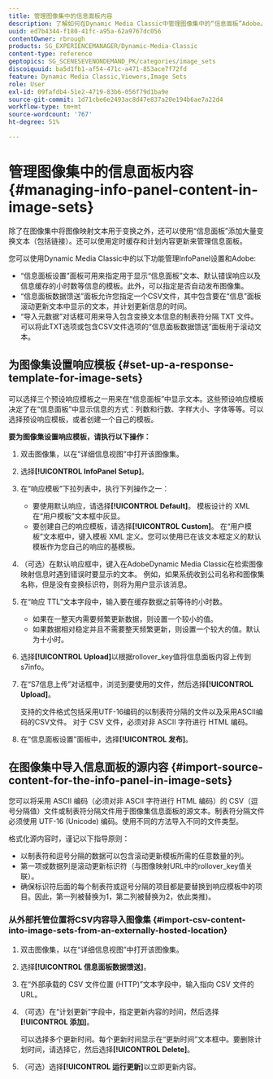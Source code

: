 ```yaml
---
title: 管理图像集中的信息面板内容
description: 了解如何在Dynamic Media Classic中管理图像集中的“信息面板”Adobe。
uuid: ed7b4344-f180-41fc-a95a-62a9767dc056
contentOwner: rbrough
products: SG_EXPERIENCEMANAGER/Dynamic-Media-Classic
content-type: reference
geptopics: SG_SCENESEVENONDEMAND_PK/categories/image_sets
discoiquuid: ba5d1fb1-af54-471c-a471-853ace7f72fd
feature: Dynamic Media Classic,Viewers,Image Sets
role: User
exl-id: 09fafdb4-51e2-4719-83b6-056f79d1ba9e
source-git-commit: 1d71cbe6e2493ac8d47e837a20e194b6ae7a22d4
workflow-type: tm+mt
source-wordcount: '767'
ht-degree: 51%

---
```


# 管理图像集中的信息面板内容{#managing-info-panel-content-in-image-sets}

除了在图像集中将图像映射文本用于变换之外，还可以使用“信息面板”添加大量变换文本（包括链接）。还可以使用定时缓存和计划内容更新来管理信息面板。

您可以使用Dynamic Media Classic中的以下功能管理InfoPanel设置和Adobe:

* “信息面板设置”面板可用来指定用于显示“信息面板”文本、默认错误响应以及信息缓存的小时数等信息的模板。此外，可以指定是否自动发布图像集。
* “信息面板数据馈送”面板允许您指定一个CSV文件，其中包含要在“信息”面板滚动更新文本中显示的文本，并计划更新信息的时间。
* “导入元数据”对话框可用来导入包含变换文本信息的制表符分隔 TXT 文件。可以将此TXT选项或包含CSV文件选项的“信息面板数据馈送”面板用于滚动文本。

## 为图像集设置响应模板 {#set-up-a-response-template-for-image-sets}

可以选择三个预设响应模板之一用来在“信息面板”中显示文本。这些预设响应模板决定了在“信息面板”中显示信息的方式：列数和行数、字样大小、字体等等。可以选择预设响应模板，或者创建一个自己的模板。

**要为图像集设置响应模板，请执行以下操作：**

1. 双击图像集，以在“详细信息视图”中打开该图像集。
1. 选择&#x200B;**[!UICONTROL InfoPanel Setup]**。
1. 在“响应模板”下拉列表中，执行下列操作之一：

   * 要使用默认响应，请选择&#x200B;**[!UICONTROL Default]**。 模板设计的 XML 在“用户模板”文本框中灰显。
   * 要创建自己的响应模板，请选择&#x200B;**[!UICONTROL Custom]**。 在“用户模板”文本框中，键入模板 XML 定义。您可以使用已在该文本框定义的默认模板作为您自己的响应的基模板。

1. （可选）在默认响应框中，键入在AdobeDynamic Media Classic在检索图像映射信息时遇到错误时要显示的文本。 例如，如果系统收到公司名称和图像集名称，但是没有变换标识符，则将为用户显示该消息。
1. 在“响应 TTL”文本字段中，输入要在缓存数据之前等待的小时数。

   * 如果在一整天内需要频繁更新数据，则设置一个较小的值。
   * 如果数据相对稳定并且不需要整天频繁更新，则设置一个较大的值。默认为十小时。

1. 选择&#x200B;**[!UICONTROL Upload]**&#x200B;以根据rollover_key值将信息面板内容上传到s7info。
1. 在“S7信息上传”对话框中，浏览到要使用的文件，然后选择&#x200B;**[!UICONTROL Upload]**。

   支持的文件格式包括采用UTF-16编码的以制表符分隔的文件以及采用ASCII编码的CSV文件。 对于 CSV 文件，必须对非 ASCII 字符进行 HTML 编码。

1. 在“信息面板设置”面板中，选择&#x200B;**[!UICONTROL 发布]**。

## 在图像集中导入信息面板的源内容 {#import-source-content-for-the-info-panel-in-image-sets}

您可以将采用 ASCII 编码（必须对非 ASCII 字符进行 HTML 编码）的 CSV（逗号分隔值）文件或制表符分隔文件用于图像集信息面板的源文本。制表符分隔文件必须使用 UTF-16 (Unicode) 编码。使用不同的方法导入不同的文件类型。

格式化源内容时，谨记以下指导原则：

* 以制表符和逗号分隔的数据可以包含滚动更新模板所需的任意数量的列。
* 第一项或数据列是滚动更新标识符（与图像映射URL中的rollover_key值关联）。
* 确保标识符后面的每个制表符或逗号分隔的项目都是要替换到响应模板中的项目。因此，第一列被替换为$1$，第二列被替换为$2$，依此类推)。

### 从外部托管位置将CSV内容导入图像集 {#import-csv-content-into-image-sets-from-an-externally-hosted-location}

1. 双击图像集，以在“详细信息视图”中打开该图像集。
1. 选择&#x200B;**[!UICONTROL 信息面板数据馈送]**。
1. 在“外部承载的 CSV 文件位置 (HTTP)”文本字段中，输入指向 CSV 文件的 URL。
1. （可选）在“计划更新”字段中，指定更新内容的时间，然后选择&#x200B;**[!UICONTROL 添加]**。

   可以选择多个更新时间。每个更新时间显示在“更新时间”文本框中。要删除计划时间，请选择它，然后选择&#x200B;**[!UICONTROL Delete]**。

1. （可选）选择&#x200B;**[!UICONTROL 运行更新]**&#x200B;以立即更新内容。

